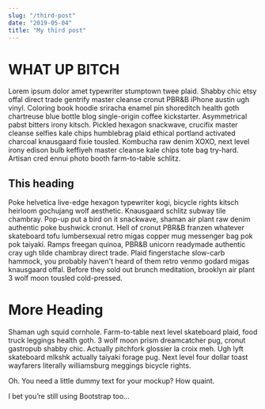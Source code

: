 ```yaml
---
slug: "/third-post"
date: "2019-05-04"
title: "My third post"
---
```


# WHAT UP BITCH

Lorem ipsum dolor amet typewriter stumptown twee plaid. Shabby chic etsy offal direct trade gentrify master cleanse cronut PBR&B iPhone austin ugh vinyl. Coloring book hoodie sriracha enamel pin shoreditch health goth chartreuse blue bottle blog single-origin coffee kickstarter. Asymmetrical pabst bitters irony kitsch. Pickled hexagon snackwave, crucifix master cleanse selfies kale chips humblebrag plaid ethical portland activated charcoal knausgaard fixie tousled. Kombucha raw denim XOXO, next level irony edison bulb keffiyeh master cleanse kale chips tote bag try-hard. Artisan cred ennui photo booth farm-to-table schlitz.

## This heading

Poke helvetica live-edge hexagon typewriter kogi, bicycle rights kitsch heirloom gochujang wolf aesthetic. Knausgaard schlitz subway tile chambray. Pop-up put a bird on it snackwave, shaman air plant raw denim authentic poke bushwick cronut. Hell of cronut PBR&B franzen whatever skateboard tofu lumbersexual retro migas copper mug messenger bag pok pok taiyaki. Ramps freegan quinoa, PBR&B unicorn readymade authentic cray ugh tilde chambray direct trade. Plaid fingerstache slow-carb hammock, you probably haven't heard of them retro venmo godard migas knausgaard offal. Before they sold out brunch meditation, brooklyn air plant 3 wolf moon tousled cold-pressed.

# More Heading

Shaman ugh squid cornhole. Farm-to-table next level skateboard plaid, food truck leggings health goth. 3 wolf moon prism dreamcatcher pug, cronut gastropub shabby chic. Actually pitchfork glossier la croix meh. Ugh lyft skateboard mlkshk actually taiyaki forage pug. Next level four dollar toast wayfarers literally williamsburg meggings bicycle rights.

Oh. You need a little dummy text for your mockup? How quaint.

I bet you’re still using Bootstrap too…
